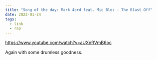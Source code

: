 ```yaml
---
title: "Song of the day: Mark 4ord feat. Mic Bles - The Blast Off"
date: 2023-01-24
tags:
  - link
  - rap
---
```


https://www.youtube.com/watch?v=aUXnRVmB6oc

Again with some drumless goodness.
